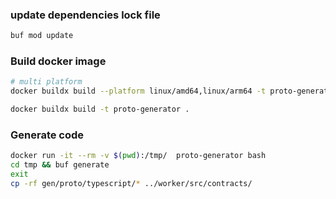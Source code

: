 ### update dependencies lock file

```bash
buf mod update
```

### Build docker image

```bash
# multi platform
docker buildx build --platform linux/amd64,linux/arm64 -t proto-generator .
```

```bash
docker buildx build -t proto-generator .
```

### Generate code

```bash
docker run -it --rm -v $(pwd):/tmp/  proto-generator bash
cd tmp && buf generate
exit
cp -rf gen/proto/typescript/* ../worker/src/contracts/
```
